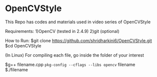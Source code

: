# OpenCVStyle
This Repo has codes and materials used in video series of OpenCVStyle

Requirements:
1)OpenCV (tested in 2.4.9)
2)git (optional)

How to Run:
$git clone https://github.com/shridharkini6/OpenCVStyle.git
$cd OpenCVStyle

(In Linux)
For compiling each file, go inside the folder of your interest

$g++ filename.cpp `pkg-config --cflags --libs opencv` filename
$./filename 